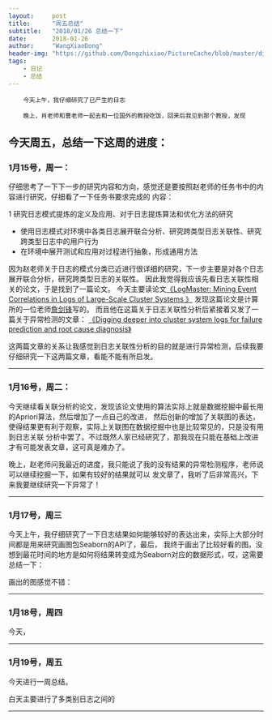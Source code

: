 ```yaml
---
layout:     post
title:      "周五总结"
subtitle:   "2018/01/26 总结一下"
date:       2018-01-26
author:     "WangXiaoDong"
header-img: "https://github.com/Dongzhixiao/PictureCache/blob/master/diaryPic/20180126.jpg?raw=true"
tags:
    - 日记
    - 总结
---
```


```
    今天上午，我仔细研究了已产生的日志
    
    晚上，肖老师和曹老师一起去和一位国外的教授吃饭，回来后我见到那个教授，发现
```

## 今天周五，总结一下这周的进度：


### 1月15号，周一：   

仔细思考了一下下一步的研究内容和方向，感觉还是要按照赵老师的任务书中的内容进行研究，仔细看了一下任务书要求完成的
内容：

1 研究日志模式提炼的定义及应用、对于日志提炼算法和优化方法的研究
- 使用日志模式对环境中各类日志展开联合分析、研究跨类型日志关联性、研究跨类型日志中的用户行为
- 在环境中展开测试和应用对过程进行抽象，形成通用方法

因为赵老师关于日志的模式分类已近进行很详细的研究，下一步主要是对各个日志展开联合分析，研究跨类型日志的关联性。
因此我觉得我应该先看日志关联性相关的论文，于是找到了一篇论文。
今天主要读论文[《LogMaster: Mining Event Correlations in Logs of Large-Scale Cluster Systems 》](http://www.ncic.ac.cn/~zjf/papers/Ren_srds_2011.pdf)
发现这篇论文是计算所的一位老师[詹剑锋](http://people.ucas.ac.cn/~zjf)写的。
而且他在这篇关于日志关联性分析后紧接着又发了一篇关于异常检测的文章：
[《Digging deeper into cluster system logs for failure prediction and root cause diagnosis》](http://www.cse.chalmers.se/~mckee/papers/cluster14.pdf)

这两篇文章的关系让我感觉到日志关联性分析的目的就是进行异常检测，后续我要仔细研究一下这两篇文章，看能不能有所启发。

----------------

### 1月16号，周二：

今天继续看关联分析的论文，发现该论文使用的算法实际上就是数据挖掘中最长用的Apriori算法，然后增加了一点自己的改进，
然后创新的增加了关联图的表达，使得结果更有利于观察，实际上关联图在数据挖掘中也是比较常见的，只是没有用到日志关联
分析中罢了。不过既然人家已经研究了，那我现在只能在基础上改进才有可能发表文章，这可真是难办了。

晚上，赵老师问我最近的进度，我只能说了我的没有结果的异常检测程序，老师说可以继续挖掘一下，如果有较好的结果就可以
发文章了，我听了后非常高兴，下来我要继续研究一下异常了！

---------------

### 1月17号，周三 

今天上午，我仔细研究了一下日志结果如何能够较好的表达出来，实际上大部分时间都是用来研究画图包Seaborn的API了，最后，
我终于画出了比较好看的图。没想到最花时间的地方是如何将结果转变成为Seaborn对应的数据形式，哎，这需要总结一下：

画出的图感觉不错：





---------------

### 1月18号，周四

今天，

---------------

### 1月19号，周五

今天进行一周总结。

白天主要进行了多类别日志之间的

-----------------


